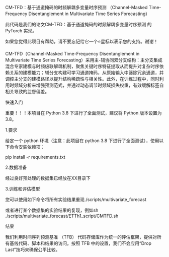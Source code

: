 CM-TFD：基于通道掩码的时频解耦多变量时序预测
（Channel-Masked Time-Frequency Disentanglement in Multivariate Time Series Forecasting）

此代码是我们的论文CM-TFD：基于通道掩码的时频解耦多变量时序预测 的 PyTorch 实现。

如果您觉得此项目有帮助，请不要忘记给它一个⭐星标以表示您的支持。谢谢！

CM-TFD（Channel-Masked Time-Frequency Disentanglement in Multivariate Time Series Forecasting）采用主-辅协同双分支结构：主分支集成混合专家建模与时频级联解耦机制，聚焦关键时序特征提取从而提升对复杂时序依赖关系的建模能力；辅分支构建可学习通道掩码，从原始输入中筛除冗余通道，并调控主分支的建模路径以提升结构稀疏性与相关性。此外，在训练过程中，同时利用时频域分析来增强预测范式，并通过动态调节时频域损失权重，有效缓解标签自相关导致的监督偏差。

快速入门

重要！！！本项目在 Python 3.8 下进行了全面测试，建议将 Python 版本设置为 3.8。

1.要求

给定一个 python 环境（注意：此项目在 python 3.8 下进行了全面测试），使用以下命令安装依赖项：

pip install -r requirements.txt

2.数据准备

经过良好预处理的数据集已经放在XX目录下

3.训练和评估模型

您可以使用如下命令将所有实验结果重现./scripts/multivariate_forecast

或者进行某个数据集的实验结果的复现，例如sh ./scripts/multivariate_forecast/ETTh1_script/CMTFD.sh

结果

我们利用时间序列预测基准 （TFB） 代码存储库作为统一的评估框架，提供对所有基线代码、脚本和结果的访问。按照 TFB 中的设置，我们不会应用“Drop Last”技巧来确保公平比较。



